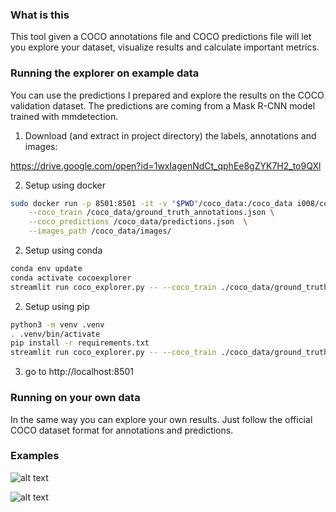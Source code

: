 ### What is this

This tool given a COCO annotations file and COCO predictions file will let you explore your dataset, visualize results
and calculate important metrics.


### Running the explorer on example data 

You can use the predictions I prepared and explore the results on the COCO validation dataset.
The predictions are coming from a Mask R-CNN model trained with mmdetection.

1. Download (and extract in project directory) the labels, annotations and images:

https://drive.google.com/open?id=1wxIagenNdCt_qphEe8gZYK7H2_to9QXl

2. Setup using docker

```sh
sudo docker run -p 8501:8501 -it -v "$PWD"/coco_data:/coco_data i008/cocoexp:latest  \
    --coco_train /coco_data/ground_truth_annotations.json \
    --coco_predictions /coco_data/predictions.json  \
    --images_path /coco_data/images/
```

2. Setup using conda
```sh
conda env update
conda activate cocoexplorer
streamlit run coco_explorer.py -- --coco_train ./coco_data/ground_truth_annotations.json --coco_predictions ./coco_data/predictions.json  --images_path ./coco_data/val2017/
```

2. Setup using pip

```sh
python3 -m venv .venv
. .venv/bin/activate
pip install -r requirements.txt
streamlit run coco_explorer.py -- --coco_train ./coco_data/ground_truth_annotations.json --coco_predictions ./coco_data/predictions.json  --images_path ./coco_data/val2017/
```

3. go to http://localhost:8501


### Running on your own data

In the same way you can explore your own results. Just follow the official COCO dataset format for annotations and predictions.


### Examples

![alt text](./static/demo1.png "Logo Title Text 1")





![alt text](./static/demo2.png "Logo Title Text 1")
